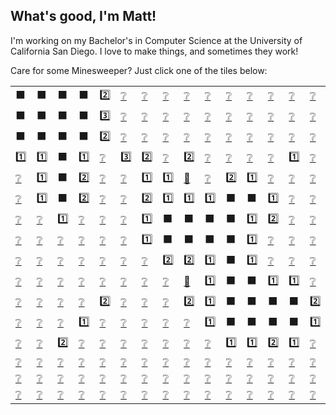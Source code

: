 ## What's good, I'm Matt!

I'm working on my Bachelor's in Computer Science at the University of California San Diego. I love to make things, and sometimes they work!

Care for some Minesweeper? Just click one of the tiles below:

|||||||||||||||||
|-|-|-|-|-|-|-|-|-|-|-|-|-|-|-|-|
⬛|⬛|⬛|⬛|2️⃣|[❔](https://github.com/mtfn/mtfn/issues/new?title=game_dig%20[5,0]&body=Replace+game_dig+with+game_flag+if+you+want+to+flag+a+square.+Click+Submit+new+issue+to+make+your+move.)|[❔](https://github.com/mtfn/mtfn/issues/new?title=game_dig%20[6,0]&body=Replace+game_dig+with+game_flag+if+you+want+to+flag+a+square.+Click+Submit+new+issue+to+make+your+move.)|[❔](https://github.com/mtfn/mtfn/issues/new?title=game_dig%20[7,0]&body=Replace+game_dig+with+game_flag+if+you+want+to+flag+a+square.+Click+Submit+new+issue+to+make+your+move.)|[❔](https://github.com/mtfn/mtfn/issues/new?title=game_dig%20[8,0]&body=Replace+game_dig+with+game_flag+if+you+want+to+flag+a+square.+Click+Submit+new+issue+to+make+your+move.)|[❔](https://github.com/mtfn/mtfn/issues/new?title=game_dig%20[9,0]&body=Replace+game_dig+with+game_flag+if+you+want+to+flag+a+square.+Click+Submit+new+issue+to+make+your+move.)|[❔](https://github.com/mtfn/mtfn/issues/new?title=game_dig%20[10,0]&body=Replace+game_dig+with+game_flag+if+you+want+to+flag+a+square.+Click+Submit+new+issue+to+make+your+move.)|[❔](https://github.com/mtfn/mtfn/issues/new?title=game_dig%20[11,0]&body=Replace+game_dig+with+game_flag+if+you+want+to+flag+a+square.+Click+Submit+new+issue+to+make+your+move.)|[❔](https://github.com/mtfn/mtfn/issues/new?title=game_dig%20[12,0]&body=Replace+game_dig+with+game_flag+if+you+want+to+flag+a+square.+Click+Submit+new+issue+to+make+your+move.)|[❔](https://github.com/mtfn/mtfn/issues/new?title=game_dig%20[13,0]&body=Replace+game_dig+with+game_flag+if+you+want+to+flag+a+square.+Click+Submit+new+issue+to+make+your+move.)|[❔](https://github.com/mtfn/mtfn/issues/new?title=game_dig%20[14,0]&body=Replace+game_dig+with+game_flag+if+you+want+to+flag+a+square.+Click+Submit+new+issue+to+make+your+move.)|[❔](https://github.com/mtfn/mtfn/issues/new?title=game_dig%20[15,0]&body=Replace+game_dig+with+game_flag+if+you+want+to+flag+a+square.+Click+Submit+new+issue+to+make+your+move.)
⬛|⬛|⬛|⬛|3️⃣|[❔](https://github.com/mtfn/mtfn/issues/new?title=game_dig%20[5,1]&body=Replace+game_dig+with+game_flag+if+you+want+to+flag+a+square.+Click+Submit+new+issue+to+make+your+move.)|[❔](https://github.com/mtfn/mtfn/issues/new?title=game_dig%20[6,1]&body=Replace+game_dig+with+game_flag+if+you+want+to+flag+a+square.+Click+Submit+new+issue+to+make+your+move.)|[❔](https://github.com/mtfn/mtfn/issues/new?title=game_dig%20[7,1]&body=Replace+game_dig+with+game_flag+if+you+want+to+flag+a+square.+Click+Submit+new+issue+to+make+your+move.)|[❔](https://github.com/mtfn/mtfn/issues/new?title=game_dig%20[8,1]&body=Replace+game_dig+with+game_flag+if+you+want+to+flag+a+square.+Click+Submit+new+issue+to+make+your+move.)|[❔](https://github.com/mtfn/mtfn/issues/new?title=game_dig%20[9,1]&body=Replace+game_dig+with+game_flag+if+you+want+to+flag+a+square.+Click+Submit+new+issue+to+make+your+move.)|[❔](https://github.com/mtfn/mtfn/issues/new?title=game_dig%20[10,1]&body=Replace+game_dig+with+game_flag+if+you+want+to+flag+a+square.+Click+Submit+new+issue+to+make+your+move.)|[❔](https://github.com/mtfn/mtfn/issues/new?title=game_dig%20[11,1]&body=Replace+game_dig+with+game_flag+if+you+want+to+flag+a+square.+Click+Submit+new+issue+to+make+your+move.)|[❔](https://github.com/mtfn/mtfn/issues/new?title=game_dig%20[12,1]&body=Replace+game_dig+with+game_flag+if+you+want+to+flag+a+square.+Click+Submit+new+issue+to+make+your+move.)|[❔](https://github.com/mtfn/mtfn/issues/new?title=game_dig%20[13,1]&body=Replace+game_dig+with+game_flag+if+you+want+to+flag+a+square.+Click+Submit+new+issue+to+make+your+move.)|[❔](https://github.com/mtfn/mtfn/issues/new?title=game_dig%20[14,1]&body=Replace+game_dig+with+game_flag+if+you+want+to+flag+a+square.+Click+Submit+new+issue+to+make+your+move.)|[❔](https://github.com/mtfn/mtfn/issues/new?title=game_dig%20[15,1]&body=Replace+game_dig+with+game_flag+if+you+want+to+flag+a+square.+Click+Submit+new+issue+to+make+your+move.)
⬛|⬛|⬛|⬛|2️⃣|[❔](https://github.com/mtfn/mtfn/issues/new?title=game_dig%20[5,2]&body=Replace+game_dig+with+game_flag+if+you+want+to+flag+a+square.+Click+Submit+new+issue+to+make+your+move.)|[❔](https://github.com/mtfn/mtfn/issues/new?title=game_dig%20[6,2]&body=Replace+game_dig+with+game_flag+if+you+want+to+flag+a+square.+Click+Submit+new+issue+to+make+your+move.)|[❔](https://github.com/mtfn/mtfn/issues/new?title=game_dig%20[7,2]&body=Replace+game_dig+with+game_flag+if+you+want+to+flag+a+square.+Click+Submit+new+issue+to+make+your+move.)|[❔](https://github.com/mtfn/mtfn/issues/new?title=game_dig%20[8,2]&body=Replace+game_dig+with+game_flag+if+you+want+to+flag+a+square.+Click+Submit+new+issue+to+make+your+move.)|[❔](https://github.com/mtfn/mtfn/issues/new?title=game_dig%20[9,2]&body=Replace+game_dig+with+game_flag+if+you+want+to+flag+a+square.+Click+Submit+new+issue+to+make+your+move.)|[❔](https://github.com/mtfn/mtfn/issues/new?title=game_dig%20[10,2]&body=Replace+game_dig+with+game_flag+if+you+want+to+flag+a+square.+Click+Submit+new+issue+to+make+your+move.)|[❔](https://github.com/mtfn/mtfn/issues/new?title=game_dig%20[11,2]&body=Replace+game_dig+with+game_flag+if+you+want+to+flag+a+square.+Click+Submit+new+issue+to+make+your+move.)|[❔](https://github.com/mtfn/mtfn/issues/new?title=game_dig%20[12,2]&body=Replace+game_dig+with+game_flag+if+you+want+to+flag+a+square.+Click+Submit+new+issue+to+make+your+move.)|[❔](https://github.com/mtfn/mtfn/issues/new?title=game_dig%20[13,2]&body=Replace+game_dig+with+game_flag+if+you+want+to+flag+a+square.+Click+Submit+new+issue+to+make+your+move.)|[❔](https://github.com/mtfn/mtfn/issues/new?title=game_dig%20[14,2]&body=Replace+game_dig+with+game_flag+if+you+want+to+flag+a+square.+Click+Submit+new+issue+to+make+your+move.)|[❔](https://github.com/mtfn/mtfn/issues/new?title=game_dig%20[15,2]&body=Replace+game_dig+with+game_flag+if+you+want+to+flag+a+square.+Click+Submit+new+issue+to+make+your+move.)
1️⃣|1️⃣|⬛|1️⃣|[❔](https://github.com/mtfn/mtfn/issues/new?title=game_dig%20[4,3]&body=Replace+game_dig+with+game_flag+if+you+want+to+flag+a+square.+Click+Submit+new+issue+to+make+your+move.)|3️⃣|2️⃣|[❔](https://github.com/mtfn/mtfn/issues/new?title=game_dig%20[7,3]&body=Replace+game_dig+with+game_flag+if+you+want+to+flag+a+square.+Click+Submit+new+issue+to+make+your+move.)|2️⃣|[❔](https://github.com/mtfn/mtfn/issues/new?title=game_dig%20[9,3]&body=Replace+game_dig+with+game_flag+if+you+want+to+flag+a+square.+Click+Submit+new+issue+to+make+your+move.)|[❔](https://github.com/mtfn/mtfn/issues/new?title=game_dig%20[10,3]&body=Replace+game_dig+with+game_flag+if+you+want+to+flag+a+square.+Click+Submit+new+issue+to+make+your+move.)|[❔](https://github.com/mtfn/mtfn/issues/new?title=game_dig%20[11,3]&body=Replace+game_dig+with+game_flag+if+you+want+to+flag+a+square.+Click+Submit+new+issue+to+make+your+move.)|[❔](https://github.com/mtfn/mtfn/issues/new?title=game_dig%20[12,3]&body=Replace+game_dig+with+game_flag+if+you+want+to+flag+a+square.+Click+Submit+new+issue+to+make+your+move.)|1️⃣|[❔](https://github.com/mtfn/mtfn/issues/new?title=game_dig%20[14,3]&body=Replace+game_dig+with+game_flag+if+you+want+to+flag+a+square.+Click+Submit+new+issue+to+make+your+move.)|[❔](https://github.com/mtfn/mtfn/issues/new?title=game_dig%20[15,3]&body=Replace+game_dig+with+game_flag+if+you+want+to+flag+a+square.+Click+Submit+new+issue+to+make+your+move.)
[❔](https://github.com/mtfn/mtfn/issues/new?title=game_dig%20[0,4]&body=Replace+game_dig+with+game_flag+if+you+want+to+flag+a+square.+Click+Submit+new+issue+to+make+your+move.)|1️⃣|⬛|2️⃣|[❔](https://github.com/mtfn/mtfn/issues/new?title=game_dig%20[4,4]&body=Replace+game_dig+with+game_flag+if+you+want+to+flag+a+square.+Click+Submit+new+issue+to+make+your+move.)|[❔](https://github.com/mtfn/mtfn/issues/new?title=game_dig%20[5,4]&body=Replace+game_dig+with+game_flag+if+you+want+to+flag+a+square.+Click+Submit+new+issue+to+make+your+move.)|1️⃣|1️⃣|[🚩](https://github.com/mtfn/mtfn/issues/new?title=game_flag%20[8,4]&body=Replace+game_dig+with+game_flag+if+you+want+to+flag+a+square.+Click+Submit+new+issue+to+make+your+move.)|[❔](https://github.com/mtfn/mtfn/issues/new?title=game_dig%20[9,4]&body=Replace+game_dig+with+game_flag+if+you+want+to+flag+a+square.+Click+Submit+new+issue+to+make+your+move.)|2️⃣|1️⃣|[❔](https://github.com/mtfn/mtfn/issues/new?title=game_dig%20[12,4]&body=Replace+game_dig+with+game_flag+if+you+want+to+flag+a+square.+Click+Submit+new+issue+to+make+your+move.)|[❔](https://github.com/mtfn/mtfn/issues/new?title=game_dig%20[13,4]&body=Replace+game_dig+with+game_flag+if+you+want+to+flag+a+square.+Click+Submit+new+issue+to+make+your+move.)|[❔](https://github.com/mtfn/mtfn/issues/new?title=game_dig%20[14,4]&body=Replace+game_dig+with+game_flag+if+you+want+to+flag+a+square.+Click+Submit+new+issue+to+make+your+move.)|[❔](https://github.com/mtfn/mtfn/issues/new?title=game_dig%20[15,4]&body=Replace+game_dig+with+game_flag+if+you+want+to+flag+a+square.+Click+Submit+new+issue+to+make+your+move.)
[❔](https://github.com/mtfn/mtfn/issues/new?title=game_dig%20[0,5]&body=Replace+game_dig+with+game_flag+if+you+want+to+flag+a+square.+Click+Submit+new+issue+to+make+your+move.)|1️⃣|⬛|2️⃣|[❔](https://github.com/mtfn/mtfn/issues/new?title=game_dig%20[4,5]&body=Replace+game_dig+with+game_flag+if+you+want+to+flag+a+square.+Click+Submit+new+issue+to+make+your+move.)|[❔](https://github.com/mtfn/mtfn/issues/new?title=game_dig%20[5,5]&body=Replace+game_dig+with+game_flag+if+you+want+to+flag+a+square.+Click+Submit+new+issue+to+make+your+move.)|2️⃣|1️⃣|1️⃣|1️⃣|⬛|⬛|1️⃣|[❔](https://github.com/mtfn/mtfn/issues/new?title=game_dig%20[13,5]&body=Replace+game_dig+with+game_flag+if+you+want+to+flag+a+square.+Click+Submit+new+issue+to+make+your+move.)|[❔](https://github.com/mtfn/mtfn/issues/new?title=game_dig%20[14,5]&body=Replace+game_dig+with+game_flag+if+you+want+to+flag+a+square.+Click+Submit+new+issue+to+make+your+move.)|[❔](https://github.com/mtfn/mtfn/issues/new?title=game_dig%20[15,5]&body=Replace+game_dig+with+game_flag+if+you+want+to+flag+a+square.+Click+Submit+new+issue+to+make+your+move.)
[❔](https://github.com/mtfn/mtfn/issues/new?title=game_dig%20[0,6]&body=Replace+game_dig+with+game_flag+if+you+want+to+flag+a+square.+Click+Submit+new+issue+to+make+your+move.)|[❔](https://github.com/mtfn/mtfn/issues/new?title=game_dig%20[1,6]&body=Replace+game_dig+with+game_flag+if+you+want+to+flag+a+square.+Click+Submit+new+issue+to+make+your+move.)|1️⃣|[❔](https://github.com/mtfn/mtfn/issues/new?title=game_dig%20[3,6]&body=Replace+game_dig+with+game_flag+if+you+want+to+flag+a+square.+Click+Submit+new+issue+to+make+your+move.)|[❔](https://github.com/mtfn/mtfn/issues/new?title=game_dig%20[4,6]&body=Replace+game_dig+with+game_flag+if+you+want+to+flag+a+square.+Click+Submit+new+issue+to+make+your+move.)|[❔](https://github.com/mtfn/mtfn/issues/new?title=game_dig%20[5,6]&body=Replace+game_dig+with+game_flag+if+you+want+to+flag+a+square.+Click+Submit+new+issue+to+make+your+move.)|1️⃣|⬛|⬛|⬛|⬛|1️⃣|2️⃣|[❔](https://github.com/mtfn/mtfn/issues/new?title=game_dig%20[13,6]&body=Replace+game_dig+with+game_flag+if+you+want+to+flag+a+square.+Click+Submit+new+issue+to+make+your+move.)|[❔](https://github.com/mtfn/mtfn/issues/new?title=game_dig%20[14,6]&body=Replace+game_dig+with+game_flag+if+you+want+to+flag+a+square.+Click+Submit+new+issue+to+make+your+move.)|[❔](https://github.com/mtfn/mtfn/issues/new?title=game_dig%20[15,6]&body=Replace+game_dig+with+game_flag+if+you+want+to+flag+a+square.+Click+Submit+new+issue+to+make+your+move.)
[❔](https://github.com/mtfn/mtfn/issues/new?title=game_dig%20[0,7]&body=Replace+game_dig+with+game_flag+if+you+want+to+flag+a+square.+Click+Submit+new+issue+to+make+your+move.)|[❔](https://github.com/mtfn/mtfn/issues/new?title=game_dig%20[1,7]&body=Replace+game_dig+with+game_flag+if+you+want+to+flag+a+square.+Click+Submit+new+issue+to+make+your+move.)|[❔](https://github.com/mtfn/mtfn/issues/new?title=game_dig%20[2,7]&body=Replace+game_dig+with+game_flag+if+you+want+to+flag+a+square.+Click+Submit+new+issue+to+make+your+move.)|[❔](https://github.com/mtfn/mtfn/issues/new?title=game_dig%20[3,7]&body=Replace+game_dig+with+game_flag+if+you+want+to+flag+a+square.+Click+Submit+new+issue+to+make+your+move.)|[❔](https://github.com/mtfn/mtfn/issues/new?title=game_dig%20[4,7]&body=Replace+game_dig+with+game_flag+if+you+want+to+flag+a+square.+Click+Submit+new+issue+to+make+your+move.)|[❔](https://github.com/mtfn/mtfn/issues/new?title=game_dig%20[5,7]&body=Replace+game_dig+with+game_flag+if+you+want+to+flag+a+square.+Click+Submit+new+issue+to+make+your+move.)|1️⃣|⬛|⬛|⬛|⬛|1️⃣|[❔](https://github.com/mtfn/mtfn/issues/new?title=game_dig%20[12,7]&body=Replace+game_dig+with+game_flag+if+you+want+to+flag+a+square.+Click+Submit+new+issue+to+make+your+move.)|[❔](https://github.com/mtfn/mtfn/issues/new?title=game_dig%20[13,7]&body=Replace+game_dig+with+game_flag+if+you+want+to+flag+a+square.+Click+Submit+new+issue+to+make+your+move.)|[❔](https://github.com/mtfn/mtfn/issues/new?title=game_dig%20[14,7]&body=Replace+game_dig+with+game_flag+if+you+want+to+flag+a+square.+Click+Submit+new+issue+to+make+your+move.)|[❔](https://github.com/mtfn/mtfn/issues/new?title=game_dig%20[15,7]&body=Replace+game_dig+with+game_flag+if+you+want+to+flag+a+square.+Click+Submit+new+issue+to+make+your+move.)
[❔](https://github.com/mtfn/mtfn/issues/new?title=game_dig%20[0,8]&body=Replace+game_dig+with+game_flag+if+you+want+to+flag+a+square.+Click+Submit+new+issue+to+make+your+move.)|[❔](https://github.com/mtfn/mtfn/issues/new?title=game_dig%20[1,8]&body=Replace+game_dig+with+game_flag+if+you+want+to+flag+a+square.+Click+Submit+new+issue+to+make+your+move.)|[❔](https://github.com/mtfn/mtfn/issues/new?title=game_dig%20[2,8]&body=Replace+game_dig+with+game_flag+if+you+want+to+flag+a+square.+Click+Submit+new+issue+to+make+your+move.)|[❔](https://github.com/mtfn/mtfn/issues/new?title=game_dig%20[3,8]&body=Replace+game_dig+with+game_flag+if+you+want+to+flag+a+square.+Click+Submit+new+issue+to+make+your+move.)|[❔](https://github.com/mtfn/mtfn/issues/new?title=game_dig%20[4,8]&body=Replace+game_dig+with+game_flag+if+you+want+to+flag+a+square.+Click+Submit+new+issue+to+make+your+move.)|[❔](https://github.com/mtfn/mtfn/issues/new?title=game_dig%20[5,8]&body=Replace+game_dig+with+game_flag+if+you+want+to+flag+a+square.+Click+Submit+new+issue+to+make+your+move.)|[❔](https://github.com/mtfn/mtfn/issues/new?title=game_dig%20[6,8]&body=Replace+game_dig+with+game_flag+if+you+want+to+flag+a+square.+Click+Submit+new+issue+to+make+your+move.)|2️⃣|2️⃣|1️⃣|⬛|1️⃣|[❔](https://github.com/mtfn/mtfn/issues/new?title=game_dig%20[12,8]&body=Replace+game_dig+with+game_flag+if+you+want+to+flag+a+square.+Click+Submit+new+issue+to+make+your+move.)|[❔](https://github.com/mtfn/mtfn/issues/new?title=game_dig%20[13,8]&body=Replace+game_dig+with+game_flag+if+you+want+to+flag+a+square.+Click+Submit+new+issue+to+make+your+move.)|[❔](https://github.com/mtfn/mtfn/issues/new?title=game_dig%20[14,8]&body=Replace+game_dig+with+game_flag+if+you+want+to+flag+a+square.+Click+Submit+new+issue+to+make+your+move.)|[❔](https://github.com/mtfn/mtfn/issues/new?title=game_dig%20[15,8]&body=Replace+game_dig+with+game_flag+if+you+want+to+flag+a+square.+Click+Submit+new+issue+to+make+your+move.)
[❔](https://github.com/mtfn/mtfn/issues/new?title=game_dig%20[0,9]&body=Replace+game_dig+with+game_flag+if+you+want+to+flag+a+square.+Click+Submit+new+issue+to+make+your+move.)|[❔](https://github.com/mtfn/mtfn/issues/new?title=game_dig%20[1,9]&body=Replace+game_dig+with+game_flag+if+you+want+to+flag+a+square.+Click+Submit+new+issue+to+make+your+move.)|[❔](https://github.com/mtfn/mtfn/issues/new?title=game_dig%20[2,9]&body=Replace+game_dig+with+game_flag+if+you+want+to+flag+a+square.+Click+Submit+new+issue+to+make+your+move.)|[❔](https://github.com/mtfn/mtfn/issues/new?title=game_dig%20[3,9]&body=Replace+game_dig+with+game_flag+if+you+want+to+flag+a+square.+Click+Submit+new+issue+to+make+your+move.)|[❔](https://github.com/mtfn/mtfn/issues/new?title=game_dig%20[4,9]&body=Replace+game_dig+with+game_flag+if+you+want+to+flag+a+square.+Click+Submit+new+issue+to+make+your+move.)|[❔](https://github.com/mtfn/mtfn/issues/new?title=game_dig%20[5,9]&body=Replace+game_dig+with+game_flag+if+you+want+to+flag+a+square.+Click+Submit+new+issue+to+make+your+move.)|[❔](https://github.com/mtfn/mtfn/issues/new?title=game_dig%20[6,9]&body=Replace+game_dig+with+game_flag+if+you+want+to+flag+a+square.+Click+Submit+new+issue+to+make+your+move.)|[❔](https://github.com/mtfn/mtfn/issues/new?title=game_dig%20[7,9]&body=Replace+game_dig+with+game_flag+if+you+want+to+flag+a+square.+Click+Submit+new+issue+to+make+your+move.)|[🚩](https://github.com/mtfn/mtfn/issues/new?title=game_flag%20[8,9]&body=Replace+game_dig+with+game_flag+if+you+want+to+flag+a+square.+Click+Submit+new+issue+to+make+your+move.)|1️⃣|⬛|⬛|1️⃣|1️⃣|[❔](https://github.com/mtfn/mtfn/issues/new?title=game_dig%20[14,9]&body=Replace+game_dig+with+game_flag+if+you+want+to+flag+a+square.+Click+Submit+new+issue+to+make+your+move.)|[❔](https://github.com/mtfn/mtfn/issues/new?title=game_dig%20[15,9]&body=Replace+game_dig+with+game_flag+if+you+want+to+flag+a+square.+Click+Submit+new+issue+to+make+your+move.)
[❔](https://github.com/mtfn/mtfn/issues/new?title=game_dig%20[0,10]&body=Replace+game_dig+with+game_flag+if+you+want+to+flag+a+square.+Click+Submit+new+issue+to+make+your+move.)|[❔](https://github.com/mtfn/mtfn/issues/new?title=game_dig%20[1,10]&body=Replace+game_dig+with+game_flag+if+you+want+to+flag+a+square.+Click+Submit+new+issue+to+make+your+move.)|[❔](https://github.com/mtfn/mtfn/issues/new?title=game_dig%20[2,10]&body=Replace+game_dig+with+game_flag+if+you+want+to+flag+a+square.+Click+Submit+new+issue+to+make+your+move.)|[❔](https://github.com/mtfn/mtfn/issues/new?title=game_dig%20[3,10]&body=Replace+game_dig+with+game_flag+if+you+want+to+flag+a+square.+Click+Submit+new+issue+to+make+your+move.)|2️⃣|[❔](https://github.com/mtfn/mtfn/issues/new?title=game_dig%20[5,10]&body=Replace+game_dig+with+game_flag+if+you+want+to+flag+a+square.+Click+Submit+new+issue+to+make+your+move.)|[❔](https://github.com/mtfn/mtfn/issues/new?title=game_dig%20[6,10]&body=Replace+game_dig+with+game_flag+if+you+want+to+flag+a+square.+Click+Submit+new+issue+to+make+your+move.)|[❔](https://github.com/mtfn/mtfn/issues/new?title=game_dig%20[7,10]&body=Replace+game_dig+with+game_flag+if+you+want+to+flag+a+square.+Click+Submit+new+issue+to+make+your+move.)|2️⃣|1️⃣|⬛|⬛|⬛|⬛|2️⃣|[❔](https://github.com/mtfn/mtfn/issues/new?title=game_dig%20[15,10]&body=Replace+game_dig+with+game_flag+if+you+want+to+flag+a+square.+Click+Submit+new+issue+to+make+your+move.)
[❔](https://github.com/mtfn/mtfn/issues/new?title=game_dig%20[0,11]&body=Replace+game_dig+with+game_flag+if+you+want+to+flag+a+square.+Click+Submit+new+issue+to+make+your+move.)|[❔](https://github.com/mtfn/mtfn/issues/new?title=game_dig%20[1,11]&body=Replace+game_dig+with+game_flag+if+you+want+to+flag+a+square.+Click+Submit+new+issue+to+make+your+move.)|[❔](https://github.com/mtfn/mtfn/issues/new?title=game_dig%20[2,11]&body=Replace+game_dig+with+game_flag+if+you+want+to+flag+a+square.+Click+Submit+new+issue+to+make+your+move.)|1️⃣|[❔](https://github.com/mtfn/mtfn/issues/new?title=game_dig%20[4,11]&body=Replace+game_dig+with+game_flag+if+you+want+to+flag+a+square.+Click+Submit+new+issue+to+make+your+move.)|[❔](https://github.com/mtfn/mtfn/issues/new?title=game_dig%20[5,11]&body=Replace+game_dig+with+game_flag+if+you+want+to+flag+a+square.+Click+Submit+new+issue+to+make+your+move.)|[❔](https://github.com/mtfn/mtfn/issues/new?title=game_dig%20[6,11]&body=Replace+game_dig+with+game_flag+if+you+want+to+flag+a+square.+Click+Submit+new+issue+to+make+your+move.)|[❔](https://github.com/mtfn/mtfn/issues/new?title=game_dig%20[7,11]&body=Replace+game_dig+with+game_flag+if+you+want+to+flag+a+square.+Click+Submit+new+issue+to+make+your+move.)|[❔](https://github.com/mtfn/mtfn/issues/new?title=game_dig%20[8,11]&body=Replace+game_dig+with+game_flag+if+you+want+to+flag+a+square.+Click+Submit+new+issue+to+make+your+move.)|1️⃣|⬛|⬛|⬛|⬛|1️⃣|[❔](https://github.com/mtfn/mtfn/issues/new?title=game_dig%20[15,11]&body=Replace+game_dig+with+game_flag+if+you+want+to+flag+a+square.+Click+Submit+new+issue+to+make+your+move.)
[❔](https://github.com/mtfn/mtfn/issues/new?title=game_dig%20[0,12]&body=Replace+game_dig+with+game_flag+if+you+want+to+flag+a+square.+Click+Submit+new+issue+to+make+your+move.)|[❔](https://github.com/mtfn/mtfn/issues/new?title=game_dig%20[1,12]&body=Replace+game_dig+with+game_flag+if+you+want+to+flag+a+square.+Click+Submit+new+issue+to+make+your+move.)|2️⃣|[❔](https://github.com/mtfn/mtfn/issues/new?title=game_dig%20[3,12]&body=Replace+game_dig+with+game_flag+if+you+want+to+flag+a+square.+Click+Submit+new+issue+to+make+your+move.)|[❔](https://github.com/mtfn/mtfn/issues/new?title=game_dig%20[4,12]&body=Replace+game_dig+with+game_flag+if+you+want+to+flag+a+square.+Click+Submit+new+issue+to+make+your+move.)|[❔](https://github.com/mtfn/mtfn/issues/new?title=game_dig%20[5,12]&body=Replace+game_dig+with+game_flag+if+you+want+to+flag+a+square.+Click+Submit+new+issue+to+make+your+move.)|[❔](https://github.com/mtfn/mtfn/issues/new?title=game_dig%20[6,12]&body=Replace+game_dig+with+game_flag+if+you+want+to+flag+a+square.+Click+Submit+new+issue+to+make+your+move.)|[❔](https://github.com/mtfn/mtfn/issues/new?title=game_dig%20[7,12]&body=Replace+game_dig+with+game_flag+if+you+want+to+flag+a+square.+Click+Submit+new+issue+to+make+your+move.)|[❔](https://github.com/mtfn/mtfn/issues/new?title=game_dig%20[8,12]&body=Replace+game_dig+with+game_flag+if+you+want+to+flag+a+square.+Click+Submit+new+issue+to+make+your+move.)|[❔](https://github.com/mtfn/mtfn/issues/new?title=game_dig%20[9,12]&body=Replace+game_dig+with+game_flag+if+you+want+to+flag+a+square.+Click+Submit+new+issue+to+make+your+move.)|1️⃣|1️⃣|2️⃣|1️⃣|[❔](https://github.com/mtfn/mtfn/issues/new?title=game_dig%20[14,12]&body=Replace+game_dig+with+game_flag+if+you+want+to+flag+a+square.+Click+Submit+new+issue+to+make+your+move.)|[❔](https://github.com/mtfn/mtfn/issues/new?title=game_dig%20[15,12]&body=Replace+game_dig+with+game_flag+if+you+want+to+flag+a+square.+Click+Submit+new+issue+to+make+your+move.)
[❔](https://github.com/mtfn/mtfn/issues/new?title=game_dig%20[0,13]&body=Replace+game_dig+with+game_flag+if+you+want+to+flag+a+square.+Click+Submit+new+issue+to+make+your+move.)|[❔](https://github.com/mtfn/mtfn/issues/new?title=game_dig%20[1,13]&body=Replace+game_dig+with+game_flag+if+you+want+to+flag+a+square.+Click+Submit+new+issue+to+make+your+move.)|[❔](https://github.com/mtfn/mtfn/issues/new?title=game_dig%20[2,13]&body=Replace+game_dig+with+game_flag+if+you+want+to+flag+a+square.+Click+Submit+new+issue+to+make+your+move.)|[❔](https://github.com/mtfn/mtfn/issues/new?title=game_dig%20[3,13]&body=Replace+game_dig+with+game_flag+if+you+want+to+flag+a+square.+Click+Submit+new+issue+to+make+your+move.)|[❔](https://github.com/mtfn/mtfn/issues/new?title=game_dig%20[4,13]&body=Replace+game_dig+with+game_flag+if+you+want+to+flag+a+square.+Click+Submit+new+issue+to+make+your+move.)|[❔](https://github.com/mtfn/mtfn/issues/new?title=game_dig%20[5,13]&body=Replace+game_dig+with+game_flag+if+you+want+to+flag+a+square.+Click+Submit+new+issue+to+make+your+move.)|[❔](https://github.com/mtfn/mtfn/issues/new?title=game_dig%20[6,13]&body=Replace+game_dig+with+game_flag+if+you+want+to+flag+a+square.+Click+Submit+new+issue+to+make+your+move.)|[❔](https://github.com/mtfn/mtfn/issues/new?title=game_dig%20[7,13]&body=Replace+game_dig+with+game_flag+if+you+want+to+flag+a+square.+Click+Submit+new+issue+to+make+your+move.)|[❔](https://github.com/mtfn/mtfn/issues/new?title=game_dig%20[8,13]&body=Replace+game_dig+with+game_flag+if+you+want+to+flag+a+square.+Click+Submit+new+issue+to+make+your+move.)|[❔](https://github.com/mtfn/mtfn/issues/new?title=game_dig%20[9,13]&body=Replace+game_dig+with+game_flag+if+you+want+to+flag+a+square.+Click+Submit+new+issue+to+make+your+move.)|[❔](https://github.com/mtfn/mtfn/issues/new?title=game_dig%20[10,13]&body=Replace+game_dig+with+game_flag+if+you+want+to+flag+a+square.+Click+Submit+new+issue+to+make+your+move.)|[❔](https://github.com/mtfn/mtfn/issues/new?title=game_dig%20[11,13]&body=Replace+game_dig+with+game_flag+if+you+want+to+flag+a+square.+Click+Submit+new+issue+to+make+your+move.)|[❔](https://github.com/mtfn/mtfn/issues/new?title=game_dig%20[12,13]&body=Replace+game_dig+with+game_flag+if+you+want+to+flag+a+square.+Click+Submit+new+issue+to+make+your+move.)|[❔](https://github.com/mtfn/mtfn/issues/new?title=game_dig%20[13,13]&body=Replace+game_dig+with+game_flag+if+you+want+to+flag+a+square.+Click+Submit+new+issue+to+make+your+move.)|[❔](https://github.com/mtfn/mtfn/issues/new?title=game_dig%20[14,13]&body=Replace+game_dig+with+game_flag+if+you+want+to+flag+a+square.+Click+Submit+new+issue+to+make+your+move.)|[❔](https://github.com/mtfn/mtfn/issues/new?title=game_dig%20[15,13]&body=Replace+game_dig+with+game_flag+if+you+want+to+flag+a+square.+Click+Submit+new+issue+to+make+your+move.)
[❔](https://github.com/mtfn/mtfn/issues/new?title=game_dig%20[0,14]&body=Replace+game_dig+with+game_flag+if+you+want+to+flag+a+square.+Click+Submit+new+issue+to+make+your+move.)|[❔](https://github.com/mtfn/mtfn/issues/new?title=game_dig%20[1,14]&body=Replace+game_dig+with+game_flag+if+you+want+to+flag+a+square.+Click+Submit+new+issue+to+make+your+move.)|[❔](https://github.com/mtfn/mtfn/issues/new?title=game_dig%20[2,14]&body=Replace+game_dig+with+game_flag+if+you+want+to+flag+a+square.+Click+Submit+new+issue+to+make+your+move.)|[❔](https://github.com/mtfn/mtfn/issues/new?title=game_dig%20[3,14]&body=Replace+game_dig+with+game_flag+if+you+want+to+flag+a+square.+Click+Submit+new+issue+to+make+your+move.)|[❔](https://github.com/mtfn/mtfn/issues/new?title=game_dig%20[4,14]&body=Replace+game_dig+with+game_flag+if+you+want+to+flag+a+square.+Click+Submit+new+issue+to+make+your+move.)|[❔](https://github.com/mtfn/mtfn/issues/new?title=game_dig%20[5,14]&body=Replace+game_dig+with+game_flag+if+you+want+to+flag+a+square.+Click+Submit+new+issue+to+make+your+move.)|[❔](https://github.com/mtfn/mtfn/issues/new?title=game_dig%20[6,14]&body=Replace+game_dig+with+game_flag+if+you+want+to+flag+a+square.+Click+Submit+new+issue+to+make+your+move.)|[❔](https://github.com/mtfn/mtfn/issues/new?title=game_dig%20[7,14]&body=Replace+game_dig+with+game_flag+if+you+want+to+flag+a+square.+Click+Submit+new+issue+to+make+your+move.)|[❔](https://github.com/mtfn/mtfn/issues/new?title=game_dig%20[8,14]&body=Replace+game_dig+with+game_flag+if+you+want+to+flag+a+square.+Click+Submit+new+issue+to+make+your+move.)|[❔](https://github.com/mtfn/mtfn/issues/new?title=game_dig%20[9,14]&body=Replace+game_dig+with+game_flag+if+you+want+to+flag+a+square.+Click+Submit+new+issue+to+make+your+move.)|[❔](https://github.com/mtfn/mtfn/issues/new?title=game_dig%20[10,14]&body=Replace+game_dig+with+game_flag+if+you+want+to+flag+a+square.+Click+Submit+new+issue+to+make+your+move.)|[❔](https://github.com/mtfn/mtfn/issues/new?title=game_dig%20[11,14]&body=Replace+game_dig+with+game_flag+if+you+want+to+flag+a+square.+Click+Submit+new+issue+to+make+your+move.)|[❔](https://github.com/mtfn/mtfn/issues/new?title=game_dig%20[12,14]&body=Replace+game_dig+with+game_flag+if+you+want+to+flag+a+square.+Click+Submit+new+issue+to+make+your+move.)|[❔](https://github.com/mtfn/mtfn/issues/new?title=game_dig%20[13,14]&body=Replace+game_dig+with+game_flag+if+you+want+to+flag+a+square.+Click+Submit+new+issue+to+make+your+move.)|[❔](https://github.com/mtfn/mtfn/issues/new?title=game_dig%20[14,14]&body=Replace+game_dig+with+game_flag+if+you+want+to+flag+a+square.+Click+Submit+new+issue+to+make+your+move.)|[❔](https://github.com/mtfn/mtfn/issues/new?title=game_dig%20[15,14]&body=Replace+game_dig+with+game_flag+if+you+want+to+flag+a+square.+Click+Submit+new+issue+to+make+your+move.)
[❔](https://github.com/mtfn/mtfn/issues/new?title=game_dig%20[0,15]&body=Replace+game_dig+with+game_flag+if+you+want+to+flag+a+square.+Click+Submit+new+issue+to+make+your+move.)|[❔](https://github.com/mtfn/mtfn/issues/new?title=game_dig%20[1,15]&body=Replace+game_dig+with+game_flag+if+you+want+to+flag+a+square.+Click+Submit+new+issue+to+make+your+move.)|[❔](https://github.com/mtfn/mtfn/issues/new?title=game_dig%20[2,15]&body=Replace+game_dig+with+game_flag+if+you+want+to+flag+a+square.+Click+Submit+new+issue+to+make+your+move.)|[❔](https://github.com/mtfn/mtfn/issues/new?title=game_dig%20[3,15]&body=Replace+game_dig+with+game_flag+if+you+want+to+flag+a+square.+Click+Submit+new+issue+to+make+your+move.)|[❔](https://github.com/mtfn/mtfn/issues/new?title=game_dig%20[4,15]&body=Replace+game_dig+with+game_flag+if+you+want+to+flag+a+square.+Click+Submit+new+issue+to+make+your+move.)|[❔](https://github.com/mtfn/mtfn/issues/new?title=game_dig%20[5,15]&body=Replace+game_dig+with+game_flag+if+you+want+to+flag+a+square.+Click+Submit+new+issue+to+make+your+move.)|[❔](https://github.com/mtfn/mtfn/issues/new?title=game_dig%20[6,15]&body=Replace+game_dig+with+game_flag+if+you+want+to+flag+a+square.+Click+Submit+new+issue+to+make+your+move.)|[❔](https://github.com/mtfn/mtfn/issues/new?title=game_dig%20[7,15]&body=Replace+game_dig+with+game_flag+if+you+want+to+flag+a+square.+Click+Submit+new+issue+to+make+your+move.)|[❔](https://github.com/mtfn/mtfn/issues/new?title=game_dig%20[8,15]&body=Replace+game_dig+with+game_flag+if+you+want+to+flag+a+square.+Click+Submit+new+issue+to+make+your+move.)|[❔](https://github.com/mtfn/mtfn/issues/new?title=game_dig%20[9,15]&body=Replace+game_dig+with+game_flag+if+you+want+to+flag+a+square.+Click+Submit+new+issue+to+make+your+move.)|[❔](https://github.com/mtfn/mtfn/issues/new?title=game_dig%20[10,15]&body=Replace+game_dig+with+game_flag+if+you+want+to+flag+a+square.+Click+Submit+new+issue+to+make+your+move.)|[❔](https://github.com/mtfn/mtfn/issues/new?title=game_dig%20[11,15]&body=Replace+game_dig+with+game_flag+if+you+want+to+flag+a+square.+Click+Submit+new+issue+to+make+your+move.)|[❔](https://github.com/mtfn/mtfn/issues/new?title=game_dig%20[12,15]&body=Replace+game_dig+with+game_flag+if+you+want+to+flag+a+square.+Click+Submit+new+issue+to+make+your+move.)|[❔](https://github.com/mtfn/mtfn/issues/new?title=game_dig%20[13,15]&body=Replace+game_dig+with+game_flag+if+you+want+to+flag+a+square.+Click+Submit+new+issue+to+make+your+move.)|[❔](https://github.com/mtfn/mtfn/issues/new?title=game_dig%20[14,15]&body=Replace+game_dig+with+game_flag+if+you+want+to+flag+a+square.+Click+Submit+new+issue+to+make+your+move.)|[❔](https://github.com/mtfn/mtfn/issues/new?title=game_dig%20[15,15]&body=Replace+game_dig+with+game_flag+if+you+want+to+flag+a+square.+Click+Submit+new+issue+to+make+your+move.)
